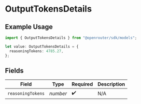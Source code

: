 # OutputTokensDetails

## Example Usage

```typescript
import { OutputTokensDetails } from "@openrouter/sdk/models";

let value: OutputTokensDetails = {
  reasoningTokens: 4785.27,
};
```

## Fields

| Field              | Type               | Required           | Description        |
| ------------------ | ------------------ | ------------------ | ------------------ |
| `reasoningTokens`  | *number*           | :heavy_check_mark: | N/A                |